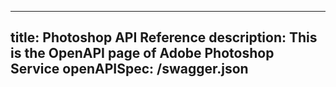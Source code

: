 ---
title: Photoshop API Reference
description: This is the OpenAPI page of Adobe Photoshop Service
openAPISpec: /swagger.json
-----
